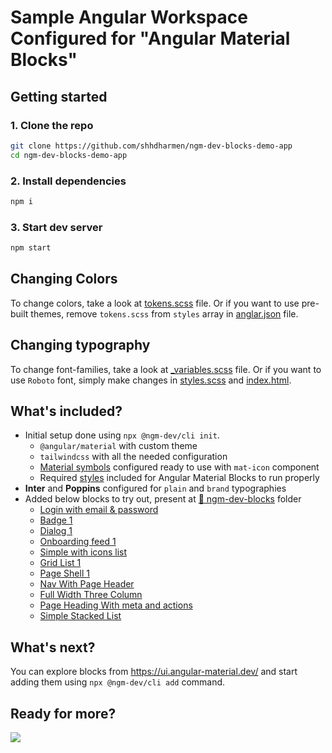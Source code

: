 # Sample Angular Workspace Configured for "Angular Material Blocks"

## Getting started

### 1. Clone the repo

```bash
git clone https://github.com/shhdharmen/ngm-dev-blocks-demo-app
cd ngm-dev-blocks-demo-app
```

### 2. Install dependencies

```bash
npm i
```

### 3. Start dev server

```bash
npm start
```

## Changing Colors

To change colors, take a look at [tokens.scss](./src/tokens.scss) file. Or if you want to use pre-built themes, remove `tokens.scss` from `styles` array in [anglar.json](./angular.json) file.

## Changing typography

To change font-families, take a look at [_variables.scss](./src/_variables.scss) file. Or if you want to use `Roboto` font, simply make changes in [styles.scss](./src/styles.scss) and [index.html](./src/index.html).

## What's included?

- Initial setup done using `npx @ngm-dev/cli init`.
  - `@angular/material` with custom theme
  - `tailwindcss` with all the needed configuration
  - [Material symbols](https://fonts.google.com/icons) configured ready to use with `mat-icon` component
  - Required [styles](./src/app/ngm-dev-blocks/styles) included for Angular Material Blocks to run properly
- **Inter** and **Poppins** configured for `plain` and `brand` typographies
- Added below blocks to try out, present at [📁 ngm-dev-blocks](./src/app/ngm-dev-blocks/) folder
  - [Login with email & password](https://ui.angular-material.dev/blocks/application/forms/authentication#login-email-password)
  - [Badge 1](https://ui.angular-material.dev/blocks/application/elements/badges#badge-1)
  - [Dialog 1](https://ui.angular-material.dev/blocks/application/overlays/dialogs#dialog-1)
  - [Onboarding feed 1](https://ui.angular-material.dev/blocks/application/lists/onboarding#onboarding-feed-1)
  - [Simple with icons list](https://ui.angular-material.dev/blocks/application/lists/feeds#simple-with-icons)
  - [Grid List 1](https://ui.angular-material.dev/blocks/application/lists/grid-lists#grid-list-1)
  - [Page Shell 1](https://ui.angular-material.dev/blocks/application/application-shells/page-shells#page-shell-1)
  - [Nav With Page Header](https://ui.angular-material.dev/blocks/application/application-shells/stacked-layouts#nav-with-page-header)
  - [Full Width Three Column](https://ui.angular-material.dev/blocks/application/application-shells/multi-column#full-width-three-column)
  - [Page Heading With meta and actions](https://ui.angular-material.dev/blocks/application/headings/page-headings#page-heading-1)
  - [Simple Stacked List](https://ui.angular-material.dev/blocks/application/lists/stacked-lists#stacked-list-simple)

## What's next?

You can explore blocks from <https://ui.angular-material.dev/> and start adding them using `npx @ngm-dev/cli add` command.

## Ready for more?

[![](./cover.png)](https://ui.angular-material.dev/)
